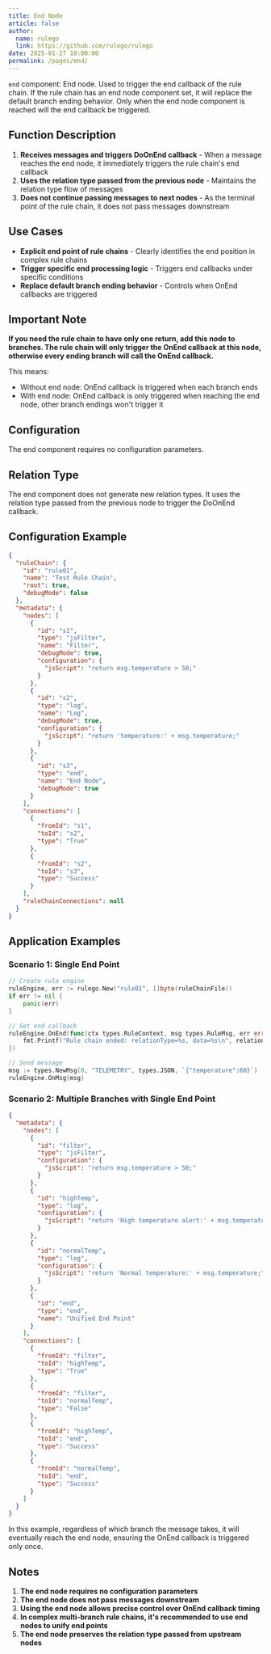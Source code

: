 ```yaml
---
title: End Node
article: false
author: 
  name: rulego
  link: https://github.com/rulego/rulego
date: 2025-01-27 10:00:00
permalink: /pages/end/
---
```


`end` <Badge text="v0.33.0+"/> component: End node. Used to trigger the end callback of the rule chain. If the rule chain has an end node component set, it will replace the default branch ending behavior. Only when the end node component is reached will the end callback be triggered.

## Function Description

1. **Receives messages and triggers DoOnEnd callback** - When a message reaches the end node, it immediately triggers the rule chain's end callback
2. **Uses the relation type passed from the previous node** - Maintains the relation type flow of messages
3. **Does not continue passing messages to next nodes** - As the terminal point of the rule chain, it does not pass messages downstream

## Use Cases

- **Explicit end point of rule chains** - Clearly identifies the end position in complex rule chains
- **Trigger specific end processing logic** - Triggers end callbacks under specific conditions
- **Replace default branch ending behavior** - Controls when OnEnd callbacks are triggered

## Important Note

**If you need the rule chain to have only one return, add this node to branches. The rule chain will only trigger the OnEnd callback at this node, otherwise every ending branch will call the OnEnd callback.**

This means:
- Without end node: OnEnd callback is triggered when each branch ends
- With end node: OnEnd callback is only triggered when reaching the end node, other branch endings won't trigger it

## Configuration

The end component requires no configuration parameters.

## Relation Type

The end component does not generate new relation types. It uses the relation type passed from the previous node to trigger the DoOnEnd callback.

## Configuration Example

```json
{
  "ruleChain": {
    "id": "rule01",
    "name": "Test Rule Chain",
    "root": true,
    "debugMode": false
  },
  "metadata": {
    "nodes": [
      {
        "id": "s1",
        "type": "jsFilter",
        "name": "Filter",
        "debugMode": true,
        "configuration": {
          "jsScript": "return msg.temperature > 50;"
        }
      },
      {
        "id": "s2",
        "type": "log",
        "name": "Log",
        "debugMode": true,
        "configuration": {
          "jsScript": "return 'temperature:' + msg.temperature;"
        }
      },
      {
        "id": "s3",
        "type": "end",
        "name": "End Node",
        "debugMode": true
      }
    ],
    "connections": [
      {
        "fromId": "s1",
        "toId": "s2",
        "type": "True"
      },
      {
        "fromId": "s2",
        "toId": "s3",
        "type": "Success"
      }
    ],
    "ruleChainConnections": null
  }
}
```

## Application Examples

### Scenario 1: Single End Point

```go
// Create rule engine
ruleEngine, err := rulego.New("rule01", []byte(ruleChainFile))
if err != nil {
    panic(err)
}

// Set end callback
ruleEngine.OnEnd(func(ctx types.RuleContext, msg types.RuleMsg, err error, relationType string) {
    fmt.Printf("Rule chain ended: relationType=%s, data=%s\n", relationType, msg.Data)
})

// Send message
msg := types.NewMsg(0, "TELEMETRY", types.JSON, `{"temperature":60}`)
ruleEngine.OnMsg(msg)
```

### Scenario 2: Multiple Branches with Single End Point

```json
{
  "metadata": {
    "nodes": [
      {
        "id": "filter",
        "type": "jsFilter",
        "configuration": {
          "jsScript": "return msg.temperature > 50;"
        }
      },
      {
        "id": "highTemp",
        "type": "log",
        "configuration": {
          "jsScript": "return 'High temperature alert:' + msg.temperature;"
        }
      },
      {
        "id": "normalTemp",
        "type": "log",
        "configuration": {
          "jsScript": "return 'Normal temperature:' + msg.temperature;"
        }
      },
      {
        "id": "end",
        "type": "end",
        "name": "Unified End Point"
      }
    ],
    "connections": [
      {
        "fromId": "filter",
        "toId": "highTemp",
        "type": "True"
      },
      {
        "fromId": "filter",
        "toId": "normalTemp",
        "type": "False"
      },
      {
        "fromId": "highTemp",
        "toId": "end",
        "type": "Success"
      },
      {
        "fromId": "normalTemp",
        "toId": "end",
        "type": "Success"
      }
    ]
  }
}
```

In this example, regardless of which branch the message takes, it will eventually reach the end node, ensuring the OnEnd callback is triggered only once.

## Notes

1. **The end node requires no configuration parameters**
2. **The end node does not pass messages downstream**
3. **Using the end node allows precise control over OnEnd callback timing**
4. **In complex multi-branch rule chains, it's recommended to use end nodes to unify end points**
5. **The end node preserves the relation type passed from upstream nodes**